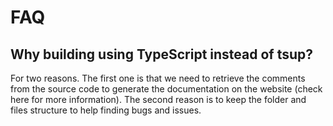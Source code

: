 # FAQ

## Why building using TypeScript instead of tsup?

For two reasons. The first one is that we need to retrieve the comments from the source code to generate the documentation on the website (check here for more information). The second reason is to keep the folder and files structure to help finding bugs and issues.
